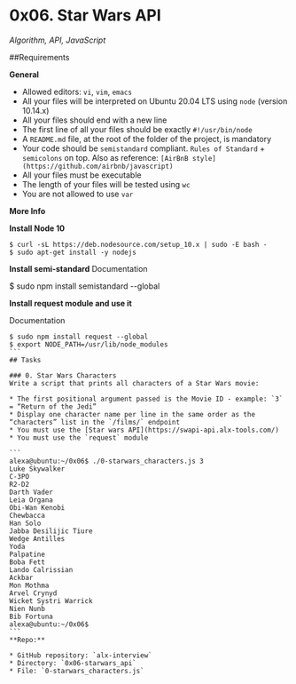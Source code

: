 # 0x06. Star Wars API
_Algorithm, API, JavaScript_

##Requirements

**General**

* Allowed editors: `vi`, `vim`, `emacs`
* All your files will be interpreted on Ubuntu 20.04 LTS using `node` (version 10.14.x)
* All your files should end with a new line
* The first line of all your files should be exactly `#!/usr/bin/node`
* A `README.md` file, at the root of the folder of the project, is mandatory
* Your code should be `semistandard` compliant. `Rules of Standard` + `semicolons` on top. Also as reference: `[AirBnB style](https://github.com/airbnb/javascript)`
* All your files must be executable
* The length of your files will be tested using `wc`
* You are not allowed to use `var`

**More Info**

**Install Node 10**
```
$ curl -sL https://deb.nodesource.com/setup_10.x | sudo -E bash -
$ sudo apt-get install -y nodejs
```
**Install semi-standard**
Documentation

$ sudo npm install semistandard --global

**Install request module and use it**

Documentation
````
$ sudo npm install request --global
$ export NODE_PATH=/usr/lib/node_modules
```
## Tasks

### 0. Star Wars Characters
Write a script that prints all characters of a Star Wars movie:

* The first positional argument passed is the Movie ID - example: `3` = “Return of the Jedi”
* Display one character name per line in the same order as the “characters” list in the `/films/` endpoint
* You must use the [Star wars API](https://swapi-api.alx-tools.com/)
* You must use the `request` module

```
alexa@ubuntu:~/0x06$ ./0-starwars_characters.js 3
Luke Skywalker
C-3PO
R2-D2
Darth Vader
Leia Organa
Obi-Wan Kenobi
Chewbacca
Han Solo
Jabba Desilijic Tiure
Wedge Antilles
Yoda
Palpatine
Boba Fett
Lando Calrissian
Ackbar
Mon Mothma
Arvel Crynyd
Wicket Systri Warrick
Nien Nunb
Bib Fortuna
alexa@ubuntu:~/0x06$ 
```
**Repo:**

* GitHub repository: `alx-interview`
* Directory: `0x06-starwars_api`
* File: `0-starwars_characters.js`


